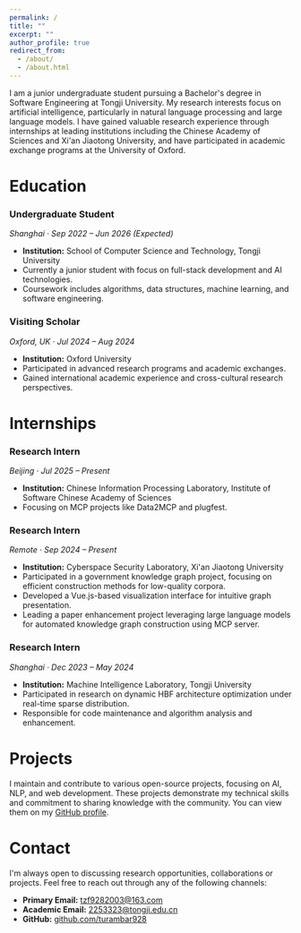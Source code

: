 ```yaml
---
permalink: /
title: ""
excerpt: ""
author_profile: true
redirect_from: 
  - /about/
  - /about.html
---
```


<span class='anchor' id='about-me'></span>
I am a junior undergraduate student pursuing a Bachelor's degree in Software Engineering at Tongji University. My research interests focus on artificial intelligence, particularly in natural language processing and large language models. I have gained valuable research experience through internships at leading institutions including the Chinese Academy of Sciences and Xi'an Jiaotong University, and have participated in academic exchange programs at the University of Oxford.

<span class='anchor' id='education'></span>
# Education

### Undergraduate Student
*Shanghai · Sep 2022 – Jun 2026 (Expected)*
* **Institution:** School of Computer Science and Technology, Tongji University
* Currently a junior student with focus on full-stack development and AI technologies.
* Coursework includes algorithms, data structures, machine learning, and software engineering.

### Visiting Scholar
*Oxford, UK · Jul 2024 – Aug 2024*
* **Institution:** Oxford University
* Participated in advanced research programs and academic exchanges.
* Gained international academic experience and cross-cultural research perspectives.

<span class='anchor' id='internships'></span>
# Internships

### Research Intern
*Beijing · Jul 2025 – Present*
* **Institution:** Chinese Information Processing Laboratory, Institute of Software Chinese Academy of Sciences
* Focusing on MCP projects like Data2MCP and plugfest.

### Research Intern
*Remote · Sep 2024 – Present*
* **Institution:** Cyberspace Security Laboratory, Xi'an Jiaotong University
* Participated in a government knowledge graph project, focusing on efficient construction methods for low-quality corpora.
* Developed a Vue.js-based visualization interface for intuitive graph presentation.
* Leading a paper enhancement project leveraging large language models for automated knowledge graph construction using MCP server.

### Research Intern
*Shanghai · Dec 2023 – May 2024*
* **Institution:** Machine Intelligence Laboratory, Tongji University
* Participated in research on dynamic HBF architecture optimization under real-time sparse distribution.
* Responsible for code maintenance and algorithm analysis and enhancement.

<span class='anchor' id='projects'></span>
# Projects

I maintain and contribute to various open-source projects, focusing on AI, NLP, and web development. These projects demonstrate my technical skills and commitment to sharing knowledge with the community. You can view them on my [GitHub profile](https://github.com/turambar928).

<span class='anchor' id='skills'></span>

# Contact

I'm always open to discussing research opportunities, collaborations or projects. Feel free to reach out through any of the following channels:

*   **Primary Email:** [tzf9282003@163.com](mailto:tzf9282003@163.com)
*   **Academic Email:** [2253323@tongji.edu.cn](mailto:2253323@tongji.edu.cn)
*   **GitHub:** [github.com/turambar928](https://github.com/turambar928)